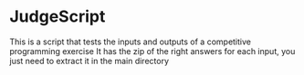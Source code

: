 # JudgeScript
This is a script that tests the inputs and outputs of a competitive programming exercise
It has the zip of the right answers for each input, you just need to extract it in the main
directory

